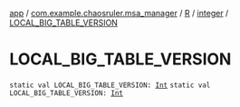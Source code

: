 [app](../../../index.md) / [com.example.chaosruler.msa_manager](../../index.md) / [R](../index.md) / [integer](index.md) / [LOCAL_BIG_TABLE_VERSION](.)

# LOCAL_BIG_TABLE_VERSION

`static val LOCAL_BIG_TABLE_VERSION: `[`Int`](https://kotlinlang.org/api/latest/jvm/stdlib/kotlin/-int/index.html)
`static val LOCAL_BIG_TABLE_VERSION: `[`Int`](https://kotlinlang.org/api/latest/jvm/stdlib/kotlin/-int/index.html)